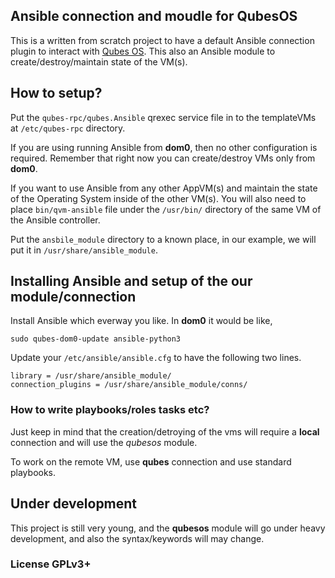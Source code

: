## Ansible connection and moudle for QubesOS

This is a written from scratch project to have a default Ansible connection
plugin to interact with [Qubes OS](https://qubes-os.org). This also an Ansible
module to create/destroy/maintain state of the VM(s). 


## How to setup?

Put the ``qubes-rpc/qubes.Ansible`` qrexec service file in to the templateVMs
at ``/etc/qubes-rpc`` directory.

If you are using running Ansible from **dom0**, then no other configuration
is required. Remember that right now you can create/destroy VMs only from
**dom0**.


If you want to use Ansible from any other AppVM(s) and maintain the state of
the Operating System inside of the other VM(s). You will also need to place
``bin/qvm-ansible`` file under the ``/usr/bin/`` directory of the same VM of
the Ansible controller.

Put the ``ansbile_module`` directory to a known place, in our example,
we will put it in ``/usr/share/ansible_module``.

## Installing Ansible and setup of the our module/connection

Install Ansible which everway you like. In **dom0** it would be like,

```
sudo qubes-dom0-update ansible-python3
```



Update your ``/etc/ansible/ansible.cfg`` to have the following two lines.

```
library = /usr/share/ansible_module/
connection_plugins = /usr/share/ansible_module/conns/ 
```

### How to write playbooks/roles tasks etc?


Just keep in mind that the creation/detroying of the vms will require a
**local** connection and will use the *qubesos* module.

To work on the remote VM, use **qubes** connection and use standard playbooks.


## Under development

This project is still very young, and the **qubesos** module will go under
heavy development, and also the syntax/keywords will may change.



### License GPLv3+
